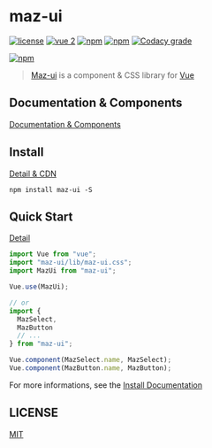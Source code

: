 # maz-ui

[![license](https://img.shields.io/github/license/LouisMazel/maz-ui.svg?style=flat-square)](https://github.com/LouisMazel/maz-ui/blob/master/LICENSE)
[![vue 2](https://img.shields.io/badge/vue-2-42b983.svg?style=flat-square)](https://vuejs.org)
[![npm](https://img.shields.io/npm/v/maz-ui.svg?style=flat-square)](https://www.npmjs.com/package/maz-ui)
[![npm](https://img.shields.io/npm/dt/maz-ui.svg?style=flat-square)](https://www.npmjs.com/package/maz-ui)
[![Codacy grade](https://img.shields.io/codacy/grade/3d15a7c11bfe47c69a2aed93cc67cc29.svg?style=flat-square)](https://www.codacy.com/app/LouisMazel/maz-ui)

[![npm](https://nodei.co/npm/maz-ui.png?downloads=true&downloadRank=true&stars=true)](https://www.npmjs.com/package/maz-ui)

> [Maz-ui](https://github.com/LouisMazel/maz-ui) is a component & CSS library for [Vue](https://vuejs.org)

## Documentation & Components

[Documentation & Components](https://louismazel.github.io/maz-ui/)

## Install

[Detail & CDN](https://louismazel.github.io/maz-ui/#/documentation/install)

```shell
npm install maz-ui -S
```

## Quick Start

[Detail](https://louismazel.github.io/maz-ui/#/documentation/get-started)

```javascript
import Vue from "vue";
import "maz-ui/lib/maz-ui.css";
import MazUi from "maz-ui";

Vue.use(MazUi);

// or
import {
  MazSelect,
  MazButton
  // ...
} from "maz-ui";

Vue.component(MazSelect.name, MazSelect);
Vue.component(MazButton.name, MazButton);
```

For more informations, see the [Install Documentation](https://louismazel.github.io/maz-ui/#/documentation/install)

## LICENSE

[MIT](LICENSE)
